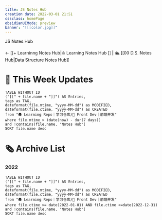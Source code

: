 ```yaml
---
title: JS Notes Hub
creation date: 2022-03-01 21:51 
cssclass: homePage
obsidianUIMode: preview
banner: "![[color.jpg]]"
---
```

<div class="title" style="color:#000">JS Notes Hub</div>

<-  [[+ Learninng Notes Hub|⛵️ Learning Notes Hub ]] | 🛳️  [[00 D.S. Notes Hub|Data Structure Notes Hub]]


# 📆 This Week Updates

```dataview
TABLE WITHOUT ID 
("[[" + file.name + "]]") AS Entries,
tags as TAG,
dateformat(file.mtime, "yyyy-MM-dd") as MODIFIED,
dateformat(file.ctime, "yyyy-MM-dd") as CREATED
from "🛖 Learning Repo｜学习仓库/📲 Front Dev｜前端开发"
where file.mtime > (date(now) - dur(7 days)) 
and !contains(file.name, "Notes Hub")
SORT file.name desc
```

# 🗞 Archive List

### 2022
```dataview
TABLE WITHOUT ID 
("[[" + file.name + "]]") AS Entries,
tags as TAG,
dateformat(file.mtime, "yyyy-MM-dd") as MODIFIED,
dateformat(file.ctime, "yyyy-MM-dd") as CREATED
from "🛖 Learning Repo｜学习仓库/📲 Front Dev｜前端开发"
where file.ctime >= date(2022-01-01) AND file.ctime <=date(2022-12-31)
and !contains(file.name, "Notes Hub")
SORT file.name desc
````
